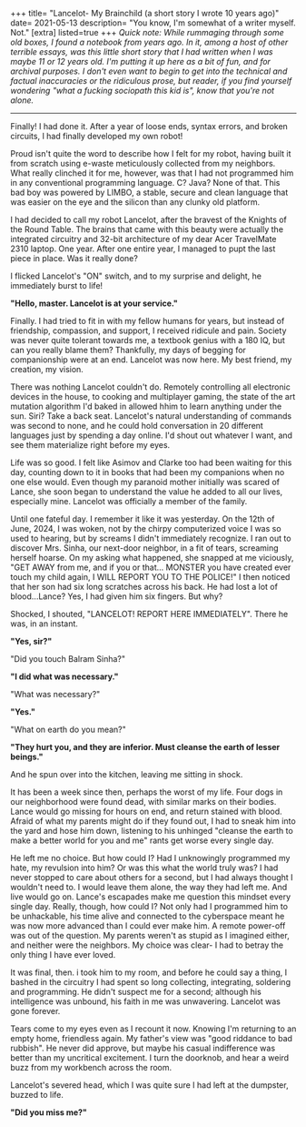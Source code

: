 +++
title= "Lancelot- My Brainchild (a short story I wrote 10 years ago)"
date= 2021-05-13
description= "You know, I'm somewhat of a writer myself. Not."
[extra]
listed=true
+++
*Quick note: While rummaging through some old boxes, I found a notebook from years ago. In it, among a host of other terrible essays, was this little short story that I had written when I was maybe 11 or 12 years old. I'm putting it up here as a bit of fun, and for archival purposes. I don't even want to begin to get into the technical and factual inaccuracies or the ridiculous prose, but reader, if you find yourself wondering "what a fucking sociopath this kid is", know that you're not alone.*

************

Finally! I had done it. After a year of loose ends, syntax errors, and broken circuits, I had finally developed my own robot!

Proud isn't quite the word to describe how I felt for my robot, having built it from scratch using e-waste meticulously collected from my neighbors. What really clinched it for me, however, was that I had not programmed him in any conventional programming language. C? Java? None of that. This bad boy was powered by LIMBO, a stable, secure and clean language that was easier on the eye and the silicon than any clunky old platform.

I had decided to call my robot Lancelot, after the bravest of the Knights of the Round Table. The brains that came with this beauty were actually the integrated circuitry and 32-bit architecture of my dear Acer TravelMate 2310 laptop. One year. After one entire year, I managed to pupt the last piece in place. Was it really done?

I flicked Lancelot's "ON" switch, and to my surprise and delight, he immediately burst to life!

**"Hello, master. Lancelot is at your service."**

Finally. I had tried to fit in with my fellow humans for years, but instead of friendship, compassion, and support, I received ridicule and pain. Society was never quite tolerant towards me, a textbook genius with a 180 IQ, but can you really blame them? Thankfully, my days of begging for companionship were at an end. Lancelot was now here. My best friend, my creation, my vision.

There was nothing Lancelot couldn't do. Remotely controlling all electronic devices in the house, to cooking and multiplayer gaming, the state of the art mutation algorithm I'd baked in allowed hhim to learn anything under the sun. Siri? Take a back seat. Lancelot's natural understanding of commands was second to none, and he could hold conversation in 20 different languages just by spending a day online. I'd shout out whatever I want, and see them materialize right before my eyes.

Life was so good. I felt like Asimov and Clarke too had been waiting for this day, counting down to it in books that had been my companions when no one else would. Even though my paranoid mother initially was scared of Lance, she soon began to understand the value he added to all our lives, especially mine. Lancelot was officially a member of the family.

Until one fateful day. I remember it like it was yesterday. On the 12th of June, 2024, I was woken, not by the chirpy computerized voice I was so used to hearing, but by screams I didn't immediately recognize. I ran out to discover Mrs. Sinha, our next-door neighbor, in a fit of tears, screaming herself hoarse. On my asking what happened, she snapped at me viciously, "GET AWAY from me, and if you or that... MONSTER you have created ever touch my child again, I WILL REPORT YOU TO THE POLICE!" I then noticed that her son had six long scratches across his back. He had lost a lot of blood...Lance? Yes, I had given him six fingers. But why?

Shocked, I shouted, "LANCELOT! REPORT HERE IMMEDIATELY". There he was, in an instant. 

**"Yes, sir?"**

"Did you touch Balram Sinha?"

**"I did what was necessary."**

"What was necessary?"

**"Yes."**

"What on earth do you mean?"

**"They hurt you, and they are inferior. Must cleanse the earth of lesser beings."**

And he spun over into the kitchen, leaving me sitting in shock.

It has been a week since then, perhaps the worst of my life. Four dogs in our neighborhood were found dead, with similar marks on their bodies. Lance would go missing for hours on end, and return stained with blood. Afraid of what my parents might do if they found out, I had to sneak him into the yard and hose him down, listening to his unhinged "cleanse the earth to make a better world for you and me" rants get worse every single day.

He left me no choice. But how could I? Had I unknowingly programmed my hate, my revulsion into him? Or was this what the world truly was? I had never stopped to care about others for a second, but I had always thought I wouldn't need to. I would leave them alone, the way they had left me. And live would go on. Lance's escapades make me question this mindset every single day. Really, though, how could I? Not only had I programmed him to be unhackable, his time alive and connected to the cyberspace meant he was now more advanced than I could ever make him. A remote power-off was out of the question. My parents weren't as stupid as I imagined either, and neither were the neighbors. My choice was clear- I had to betray the only thing I have ever loved.

It was final, then. i took him to my room, and before he could say a thing, I bashed in the circuitry I had spent so long collecting, integrating, soldering and programming. He didn't suspect me for a second; although his intelligence was unbound, his faith in me was unwavering. Lancelot was gone forever.

Tears come to my eyes even as I recount it now. Knowing I'm returning to an empty home, friendless again. My father's view was "good riddance to bad rubbish". He never did approve, but maybe his casual indifference was better than my uncritical excitement. I turn the doorknob, and hear a weird buzz from my workbench across the room.

Lancelot's severed head, which I was quite sure I had left at the dumpster, buzzed to life.

**"Did you miss me?"**